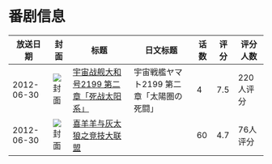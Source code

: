 # 番剧信息

|放送日期|封面|标题|日文标题|话数|评分|评分人数|
|---|---|---|---|---|---|---|
|2012-06-30|![封面](https://lain.bgm.tv/pic/cover/c/59/3f/47730_cJnuw.jpg)|[宇宙战舰大和号2199 第二章「死战太阳系」](https://bangumi.tv/subject/47730)|宇宙戦艦ヤマト2199 第二章「太陽圏の死闘」|4|7.5|220人评分|
|2012-06-30|![封面](https://lain.bgm.tv/pic/cover/c/2e/41/57751_4V658.jpg)|[喜羊羊与灰太狼之竞技大联盟](https://bangumi.tv/subject/57751)||60|4.7|76人评分|
